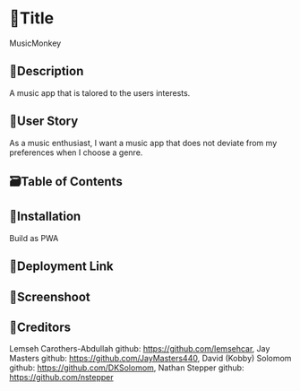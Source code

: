 # 🎨Title 
MusicMonkey

## 📝Description 
A music app that is talored to the users interests.

## 🔖User Story
As a music enthusiast, I want a music app that does not deviate from my preferences when I choose a genre.

## 🗃️Table of Contents 

## 🍱Installation
Build as PWA

## 🚀Deployment Link

## 📸Screenshoot

## 👥Creditors
Lemseh Carothers-Abdullah github: https://github.com/lemsehcar, Jay Masters github: https://github.com/JayMasters440, David (Kobby) Solomom github: https://github.com/DKSolomom, Nathan Stepper github: https://github.com/nstepper
